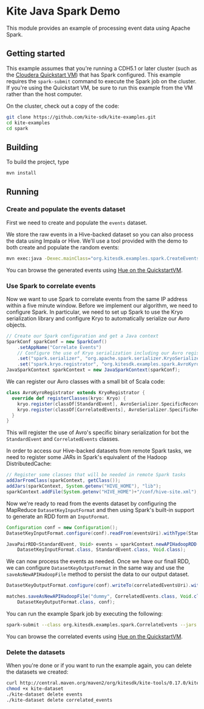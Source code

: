 # Kite Java Spark Demo

This module provides an example of processing event data using Apache Spark.

## Getting started

This example assumes that you're running a CDH5.1 or later cluster (such as the
[Cloudera Quickstart VM][getvm]) that has Spark configured. This example requires
the `spark-submit` command to execute the Spark job on the cluster. If you're using
the Quickstart VM, be sure to run this example from the VM rather than the host
computer.

[getvm]: http://www.cloudera.com/content/support/en/downloads/quickstart_vms.html

On the cluster, check out a copy of the code:

```bash
git clone https://github.com/kite-sdk/kite-examples.git
cd kite-examples
cd spark
```

## Building

To build the project, type

```bash
mvn install
```

## Running

### Create and populate the events dataset

First we need to create and populate the `events` dataset.

We store the raw events in a Hive-backed dataset so you can also process the data
using Impala or Hive. We'll use a tool provided with the demo to both create and
populate the random events:

```bash
mvn exec:java -Dexec.mainClass="org.kitesdk.examples.spark.CreateEvents"
```

You can browse the generated events using [Hue on the QuickstartVM](http://localhost:8888/metastore/table/default/events/read).

### Use Spark to correlate events

Now we want to use Spark to correlate events from the same IP address within a
five minute window. Before we implement our algorithm, we need to configure Spark.
In particular, we need to set up Spark to use the Kryo serialization library and
configure Kryo to automatically serialize our Avro objects.

```java
// Create our Spark configuration and get a Java context
SparkConf sparkConf = new SparkConf()
    .setAppName("Correlate Events")
    // Configure the use of Kryo serialization including our Avro registrator
    .set("spark.serializer", "org.apache.spark.serializer.KryoSerializer")
    .set("spark.kryo.registrator", "org.kitesdk.examples.spark.AvroKyroRegistrator");
JavaSparkContext sparkContext = new JavaSparkContext(sparkConf);
```

We can register our Avro classes with a small bit of Scala code:

```scala
class AvroKyroRegistrator extends KryoRegistrator {
  override def registerClasses(kryo: Kryo) {
    kryo.register(classOf[StandardEvent], AvroSerializer.SpecificRecordBinarySerializer[StandardEvent])
    kryo.register(classOf[CorrelatedEvents], AvroSerializer.SpecificRecordBinarySerializer[CorrelatedEvents])
  }
}
```

This will register the use of Avro's specific binary serialization for bot the
`StandardEvent` and `CorrelatedEvents` classes.

In order to access our Hive-backed datasets from remote Spark tasks, we need to
register some JARs in Spark's equivalent of the Hadoop DistributedCache:

```java
// Register some classes that will be needed in remote Spark tasks
addJarFromClass(sparkContext, getClass());
addJars(sparkContext, System.getenv("HIVE_HOME"), "lib");
sparkContext.addFile(System.getenv("HIVE_HOME")+"/conf/hive-site.xml");
```

Now we're ready to read from the events dataset by configuring the MapReduce
`DatasetKeyInputFormat` and then using Spark's built-in support to generate an
RDD form an `InputFormat`.

```java
Configuration conf = new Configuration();
DatasetKeyInputFormat.configure(conf).readFrom(eventsUri).withType(StandardEvent.class);

JavaPairRDD<StandardEvent, Void> events = sparkContext.newAPIHadoopRDD(conf,
    DatasetKeyInputFormat.class, StandardEvent.class, Void.class);
```

We can now process the events as needed. Once we have our finall RDD, we can
configure `DatasetKeyOutputFormat` in the same way and use the
`saveAsNewAPIHadoopFile` method to persist the data to our output dataset.

```java
DatasetKeyOutputFormat.configure(conf).writeTo(correlatedEventsUri).withType(CorrelatedEvents.class);

matches.saveAsNewAPIHadoopFile("dummy", CorrelatedEvents.class, Void.class,
    DatasetKeyOutputFormat.class, conf);
```

You can run the example Spark job by executing the following:

```bash
spark-submit --class org.kitesdk.examples.spark.CorrelateEvents --jars $(mvn dependency:build-classpath | grep -v '^\[' | sed -e 's/:/,/g') target/kite-spark-demo-*.jar
```

You can browse the correlated events using [Hue on the QuickstartVM](http://localhost:8888/metastore/table/default/correlated_events/read).

### Delete the datasets

When you're done or if you want to run the example again, you can delete the datasets we created:

```bash
curl http://central.maven.org/maven2/org/kitesdk/kite-tools/0.17.0/kite-tools-0.17.0-binary.jar -o kite-dataset
chmod +x kite-dataset
./kite-dataset delete events
./kite-dataset delete correlated_events
```
